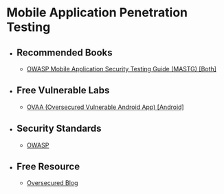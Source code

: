 
# Mobile Application Penetration Testing



- ## Recommended Books
  - [OWASP Mobile Application Security Testing Guide (MASTG) [Both]](https://mas.owasp.org/MASTG/ "OWASP Mobile Application Security Testing Guide (MASTG)")


- ## Free Vulnerable Labs
  - [OVAA (Oversecured Vulnerable Android App) [Android]](https://github.com/oversecured/ovaa "OVAA (Oversecured Vulnerable Android App)")

- ## Security Standards 
  - [OWASP](https://owasp.org/www-project-mobile-app-security/)


- ## Free Resource
  - [Oversecured Blog](https://blog.oversecured.com/ "Oversecured Blog")
